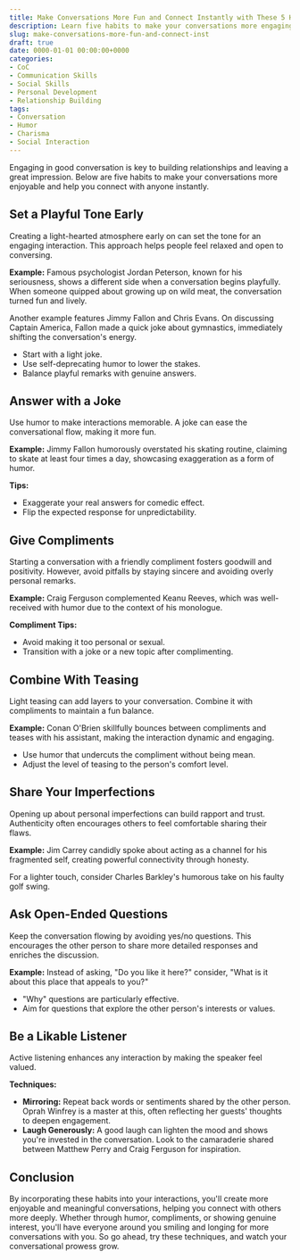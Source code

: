 ```yaml
---
title: Make Conversations More Fun and Connect Instantly with These 5 Habits
description: Learn five habits to make your conversations more engaging, interesting, and enjoyable for everyone involved.
slug: make-conversations-more-fun-and-connect-inst
draft: true
date: 0000-01-01 00:00:00+0000
categories:
- CoC
- Communication Skills
- Social Skills
- Personal Development
- Relationship Building
tags:
- Conversation
- Humor
- Charisma
- Social Interaction
---
```


Engaging in good conversation is key to building relationships and leaving a great impression. Below are five habits to make your conversations more enjoyable and help you connect with anyone instantly.

## Set a Playful Tone Early

Creating a light-hearted atmosphere early on can set the tone for an engaging interaction. This approach helps people feel relaxed and open to conversing.

**Example:** Famous psychologist Jordan Peterson, known for his seriousness, shows a different side when a conversation begins playfully. When someone quipped about growing up on wild meat, the conversation turned fun and lively.

Another example features Jimmy Fallon and Chris Evans. On discussing Captain America, Fallon made a quick joke about gymnastics, immediately shifting the conversation's energy.

- Start with a light joke.
- Use self-deprecating humor to lower the stakes.
- Balance playful remarks with genuine answers.

## Answer with a Joke

Use humor to make interactions memorable. A joke can ease the conversational flow, making it more fun.

**Example:** Jimmy Fallon humorously overstated his skating routine, claiming to skate at least four times a day, showcasing exaggeration as a form of humor.

**Tips:**

- Exaggerate your real answers for comedic effect.
- Flip the expected response for unpredictability.

## Give Compliments

Starting a conversation with a friendly compliment fosters goodwill and positivity. However, avoid pitfalls by staying sincere and avoiding overly personal remarks.

**Example:** Craig Ferguson complemented Keanu Reeves, which was well-received with humor due to the context of his monologue.

**Compliment Tips:**

- Avoid making it too personal or sexual.
- Transition with a joke or a new topic after complimenting.

## Combine With Teasing

Light teasing can add layers to your conversation. Combine it with compliments to maintain a fun balance.

**Example:** Conan O'Brien skillfully bounces between compliments and teases with his assistant, making the interaction dynamic and engaging.

- Use humor that undercuts the compliment without being mean.
- Adjust the level of teasing to the person's comfort level.

## Share Your Imperfections

Opening up about personal imperfections can build rapport and trust. Authenticity often encourages others to feel comfortable sharing their flaws.

**Example:** Jim Carrey candidly spoke about acting as a channel for his fragmented self, creating powerful connectivity through honesty.

For a lighter touch, consider Charles Barkley's humorous take on his faulty golf swing.

## Ask Open-Ended Questions

Keep the conversation flowing by avoiding yes/no questions. This encourages the other person to share more detailed responses and enriches the discussion.

**Example:** Instead of asking, "Do you like it here?" consider, "What is it about this place that appeals to you?"

- "Why" questions are particularly effective.
- Aim for questions that explore the other person's interests or values.

## Be a Likable Listener

Active listening enhances any interaction by making the speaker feel valued.

**Techniques:**

- **Mirroring:** Repeat back words or sentiments shared by the other person. Oprah Winfrey is a master at this, often reflecting her guests' thoughts to deepen engagement.
- **Laugh Generously:** A good laugh can lighten the mood and shows you're invested in the conversation. Look to the camaraderie shared between Matthew Perry and Craig Ferguson for inspiration.

## Conclusion

By incorporating these habits into your interactions, you'll create more enjoyable and meaningful conversations, helping you connect with others more deeply. Whether through humor, compliments, or showing genuine interest, you'll have everyone around you smiling and longing for more conversations with you. So go ahead, try these techniques, and watch your conversational prowess grow.
